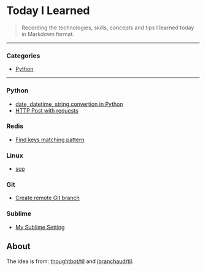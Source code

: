 # Today I Learned

> Recording the technologies, skills, concepts and tips I learned today in Markdown format.

---

### Categories

* [Python](#python)

---

### Python

* [date, datetime, string convertion in Python](python/date-datetime-string-convert.md)
* [HTTP Post with requests](python/http-post-with-requests)

### Redis

* [Find keys matching pattern](redis/find-keys-matching-pattern.md)

### Linux

* [scp](linux/secure-copy.md)

### Git

* [Create remote Git branch](git/create-remote-branch.md)

### Sublime

* [My Sublime Setting](sublime/sublime-setting.json)

## About

The idea is from: [thoughtbot/til](https://github.com/thoughtbot/til) and [jbranchaud/til](https://github.com/jbranchaud/til).
